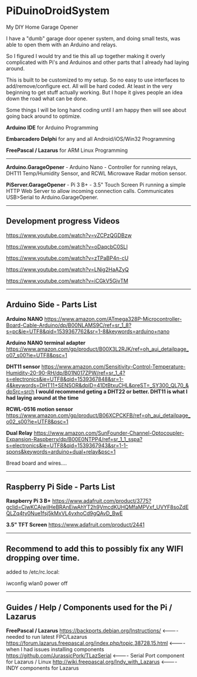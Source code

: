 # PiDuinoDroidSystem
My DIY Home Garage Opener 

I have a "dumb" garage door opener system, and doing small tests, was able to open them with an Arduino and relays.

So I figured I would try and tie this all up together making it overly complicated with Pi's and Arduinos and other parts that I already had laying around.

This is built to be customized to my setup. So no easy to use interfaces to add/remove/configure ect. All will be hard coded. At least in the very beginning to get stuff actually working. But I hope it gives people an idea down the road what can be done.

Some things I will be long hand coding until I am happy then will see about going back around to optimize. 

<b>Arduino IDE</b> for Arduino Programming

<b>Embarcadero Delphi</b> for any and all Android/iOS/Win32 Programming

<b>FreePascal / Lazarus</b> for ARM Linux Programming

------------------------------------

<b>Arduino.GarageOpener</b> - Arduino Nano - Controller for running relays, DHT11 Temp/Humidity Sensor, and RCWL Microwave Radar motion sensor.

<b>PiServer.GarageOpener</b> - Pi 3 B+ - 3.5" Touch Screen Pi running a simple HTTP Web Server to allow incoming connection calls. Communicates USB>Serial to Arduino.GarageOpener.


--------------------------------------
Development progress Videos 
--------------------------------------

https://www.youtube.com/watch?v=vZCPzQGDBzw

https://www.youtube.com/watch?v=oDaqcbC0SLI

https://www.youtube.com/watch?v=zTPaBP4n-cU

https://www.youtube.com/watch?v=LNig2HaAZyQ

https://www.youtube.com/watch?v=iCGkV5GjvTM


--------------------------------------
Arduino Side - Parts List
--------------------------------------

<b>Arduino NANO</b> https://www.amazon.com/ATmega328P-Microcontroller-Board-Cable-Arduino/dp/B00NLAMS9C/ref=sr_1_8?s=pc&ie=UTF8&qid=1539367762&sr=1-8&keywords=arduino+nano

<b>Arduino NANO terminal adapter</b> https://www.amazon.com/gp/product/B00X3L2RJK/ref=oh_aui_detailpage_o07_s00?ie=UTF8&psc=1

<b>DHT11 sensor</b> https://www.amazon.com/Sensitivity-Control-Temperature-Humidity-20-90-RH/dp/B01N017ZPW/ref=sr_1_4?s=electronics&ie=UTF8&qid=1539367848&sr=1-4&keywords=DHT11+SENSOR&dpID=41DtBtxuCHL&preST=_SY300_QL70_&dpSrc=srch
<b> I would recommend geting a DHT22 or better. DHT11 is what I had laying around at the time</b>

<b>RCWL-0516 motion sensor</b> https://www.amazon.com/gp/product/B06XCPCKFB/ref=oh_aui_detailpage_o02_s00?ie=UTF8&psc=1

<b>Dual Relay</b> https://www.amazon.com/SunFounder-Channel-Optocoupler-Expansion-Raspberry/dp/B00E0NTPP4/ref=sr_1_1_sspa?s=electronics&ie=UTF8&qid=1539367943&sr=1-1-spons&keywords=arduino+dual+relay&psc=1

Bread board and wires....

--------------------------------------
Raspberry Pi Side - Parts List
--------------------------------------

<b>Raspberry Pi 3 B+</b> https://www.adafruit.com/product/3775?gclid=CjwKCAjwjIHeBRAnEiwAhYT2h9VmcdKUHQMfaMPVxf_UVYF8soZdEQLZq4ty0Nue1fsj5kMxVL4vxhoCd9gQAvD_BwE

<b>3.5" TFT Screen</b> https://www.adafruit.com/product/2441

--------------------------------------
Recommend to add this to possibly fix any WIFI dropping over time.
--------------------------------------

added to /etc/rc.local:

iwconfig wlan0 power off

--------------------------------------
Guides / Help / Components used for the Pi / Lazarus
--------------------------------------

<b>FreePascal / Lazarus</b>
https://backports.debian.org/Instructions/ <---- needed to run latest FPC/Lazarus
https://forum.lazarus.freepascal.org/index.php/topic,38728.15.html <---- when I had issues installing components
https://github.com/JurassicPork/TLazSerial <---- Serial Port component for Lazarus / Linux
http://wiki.freepascal.org/Indy_with_Lazarus <---- INDY components for Lazarus

